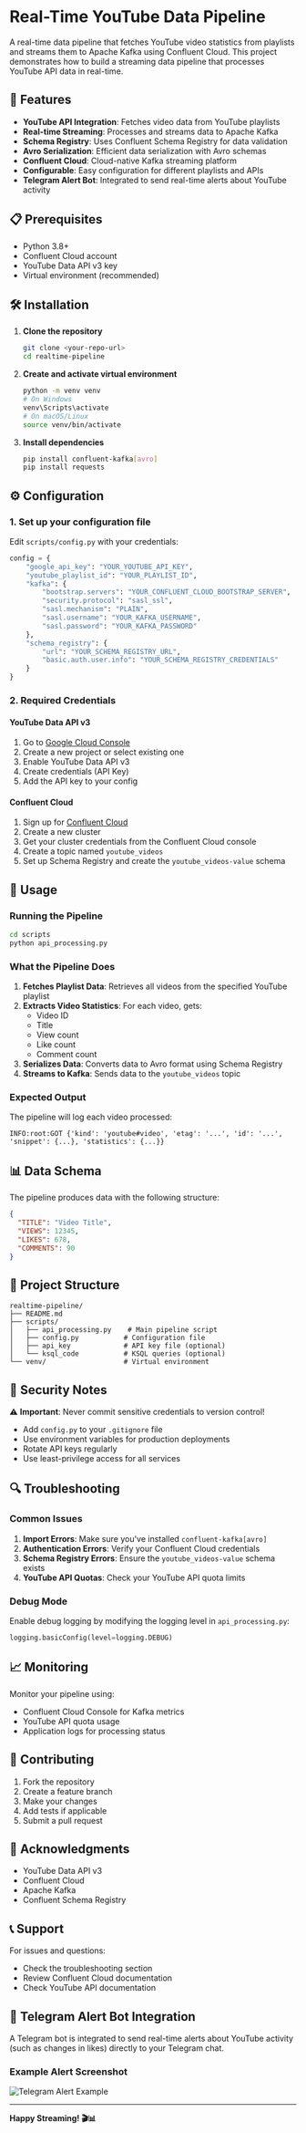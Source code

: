 # Real-Time YouTube Data Pipeline

A real-time data pipeline that fetches YouTube video statistics from playlists and streams them to Apache Kafka using Confluent Cloud. This project demonstrates how to build a streaming data pipeline that processes YouTube API data in real-time.

## 🚀 Features

- **YouTube API Integration**: Fetches video data from YouTube playlists
- **Real-time Streaming**: Processes and streams data to Apache Kafka
- **Schema Registry**: Uses Confluent Schema Registry for data validation
- **Avro Serialization**: Efficient data serialization with Avro schemas
- **Confluent Cloud**: Cloud-native Kafka streaming platform
- **Configurable**: Easy configuration for different playlists and APIs
- **Telegram Alert Bot**: Integrated to send real-time alerts about YouTube activity

## 📋 Prerequisites

- Python 3.8+
- Confluent Cloud account
- YouTube Data API v3 key
- Virtual environment (recommended)

## 🛠️ Installation

1. **Clone the repository**
   ```bash
   git clone <your-repo-url>
   cd realtime-pipeline
   ```

2. **Create and activate virtual environment**
   ```bash
   python -m venv venv
   # On Windows
   venv\Scripts\activate
   # On macOS/Linux
   source venv/bin/activate
   ```

3. **Install dependencies**
   ```bash
   pip install confluent-kafka[avro]
   pip install requests
   ```

## ⚙️ Configuration

### 1. Set up your configuration file

Edit `scripts/config.py` with your credentials:

```python
config = {
    "google_api_key": "YOUR_YOUTUBE_API_KEY",
    "youtube_playlist_id": "YOUR_PLAYLIST_ID",
    "kafka": {
        "bootstrap.servers": "YOUR_CONFLUENT_CLOUD_BOOTSTRAP_SERVER",
        "security.protocol": "sasl_ssl",
        "sasl.mechanism": "PLAIN",
        "sasl.username": "YOUR_KAFKA_USERNAME",
        "sasl.password": "YOUR_KAFKA_PASSWORD"
    },
    "schema_registry": {
        "url": "YOUR_SCHEMA_REGISTRY_URL",
        "basic.auth.user.info": "YOUR_SCHEMA_REGISTRY_CREDENTIALS"
    }
}
```

### 2. Required Credentials

#### YouTube Data API v3
1. Go to [Google Cloud Console](https://console.cloud.google.com/)
2. Create a new project or select existing one
3. Enable YouTube Data API v3
4. Create credentials (API Key)
5. Add the API key to your config

#### Confluent Cloud
1. Sign up for [Confluent Cloud](https://www.confluent.io/confluent-cloud/)
2. Create a new cluster
3. Get your cluster credentials from the Confluent Cloud console
4. Create a topic named `youtube_videos`
5. Set up Schema Registry and create the `youtube_videos-value` schema

## 🎯 Usage

### Running the Pipeline

```bash
cd scripts
python api_processing.py
```

### What the Pipeline Does

1. **Fetches Playlist Data**: Retrieves all videos from the specified YouTube playlist
2. **Extracts Video Statistics**: For each video, gets:
   - Video ID
   - Title
   - View count
   - Like count
   - Comment count
3. **Serializes Data**: Converts data to Avro format using Schema Registry
4. **Streams to Kafka**: Sends data to the `youtube_videos` topic

### Expected Output

The pipeline will log each video processed:
```
INFO:root:GOT {'kind': 'youtube#video', 'etag': '...', 'id': '...', 'snippet': {...}, 'statistics': {...}}
```

## 📊 Data Schema

The pipeline produces data with the following structure:

```json
{
  "TITLE": "Video Title",
  "VIEWS": 12345,
  "LIKES": 678,
  "COMMENTS": 90
}
```

## 🔧 Project Structure

```
realtime-pipeline/
├── README.md
├── scripts/
│   ├── api_processing.py    # Main pipeline script
│   ├── config.py           # Configuration file
│   ├── api_key             # API key file (optional)
│   └── ksql_code           # KSQL queries (optional)
└── venv/                   # Virtual environment
```

## 🚨 Security Notes

⚠️ **Important**: Never commit sensitive credentials to version control!

- Add `config.py` to your `.gitignore` file
- Use environment variables for production deployments
- Rotate API keys regularly
- Use least-privilege access for all services

## 🔍 Troubleshooting

### Common Issues

1. **Import Errors**: Make sure you've installed `confluent-kafka[avro]`
2. **Authentication Errors**: Verify your Confluent Cloud credentials
3. **Schema Registry Errors**: Ensure the `youtube_videos-value` schema exists
4. **YouTube API Quotas**: Check your YouTube API quota limits

### Debug Mode

Enable debug logging by modifying the logging level in `api_processing.py`:

```python
logging.basicConfig(level=logging.DEBUG)
```

## 📈 Monitoring

Monitor your pipeline using:
- Confluent Cloud Console for Kafka metrics
- YouTube API quota usage
- Application logs for processing status

## 🤝 Contributing

1. Fork the repository
2. Create a feature branch
3. Make your changes
4. Add tests if applicable
5. Submit a pull request

## 🙏 Acknowledgments

- YouTube Data API v3
- Confluent Cloud
- Apache Kafka
- Confluent Schema Registry

## 📞 Support

For issues and questions:
- Check the troubleshooting section
- Review Confluent Cloud documentation
- Check YouTube API documentation

## 🤖 Telegram Alert Bot Integration

A Telegram bot is integrated to send real-time alerts about YouTube activity (such as changes in likes) directly to your Telegram chat.

### Example Alert Screenshot

![Telegram Alert Example](docs/telegram_alert_example.png)

---

**Happy Streaming! 🎬📊** 

